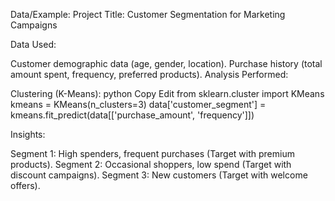 Data/Example:
Project Title: Customer Segmentation for Marketing Campaigns

Data Used:

Customer demographic data (age, gender, location).
Purchase history (total amount spent, frequency, preferred products).
Analysis Performed:



Clustering (K-Means):
python
Copy
Edit
from sklearn.cluster import KMeans
kmeans = KMeans(n_clusters=3)
data['customer_segment'] = kmeans.fit_predict(data[['purchase_amount', 'frequency']])


Insights:

Segment 1: High spenders, frequent purchases (Target with premium products).
Segment 2: Occasional shoppers, low spend (Target with discount campaigns).
Segment 3: New customers (Target with welcome offers).
